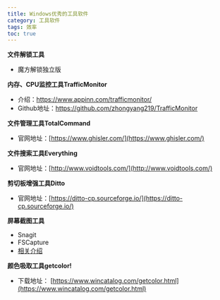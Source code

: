 ```yaml
---
title: Windows优秀的工具软件
category: 工具软件
tags: 效率
toc: true
---
```




**文件解锁工具**

- 魔方解锁独立版

**内存、CPU监控工具TrafficMonitor**

- 介绍：https://www.appinn.com/trafficmonitor/
- Github地址：https://github.com/zhongyang219/TrafficMonitor


**文件管理工具TotalCommand**

- 官网地址：[https://www.ghisler.com/](https://www.ghisler.com/)


**文件搜索工具Everything**

- 官网地址：[http://www.voidtools.com/](http://www.voidtools.com/)

**剪切板增强工具Ditto**

- 官网地址：[https://ditto-cp.sourceforge.io/](https://ditto-cp.sourceforge.io/)

**屏幕截图工具**

- Snagit
- FSCapture
- [相关介绍](/工具软件/2010/11/20/屏幕截图工具.html)


**颜色吸取工具getcolor!**

- 下载地址： [https://www.wincatalog.com/getcolor.html](https://www.wincatalog.com/getcolor.html)